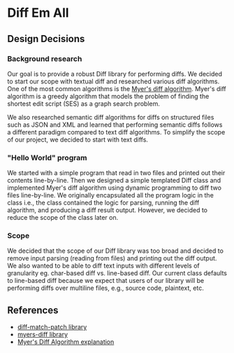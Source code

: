 # Diff Em All

## Design Decisions

### Background research

Our goal is to provide a robust Diff library for performing diffs. We decided to start our scope with textual diff and researched various diff algorithms. One of the most common algorithms is the [Myer's diff algorithm](https://blog.jcoglan.com/2017/02/12/the-myers-diff-algorithm-part-1/). Myer's diff algorithm is a greedy algorithm that models the problem of finding the shortest edit script (SES) as a graph search problem.

We also researched semantic diff algorithms for diffs on structured files such as JSON and XML and learned that performing semantic diffs follows a different paradigm compared to text diff algorithms. To simplify the scope of our project, we decided to start with text diffs.

### "Hello World" program

We started with a simple program that read in two files and printed out their contents line-by-line. Then we designed a simple templated Diff class and implemented Myer's diff algorithm using dynamic programming to diff two files line-by-line. We originally encapsulated all the program logic in the class i.e., the class contained the logic for parsing, running the diff algorithm, and producing a diff result output. However, we decided to reduce the scope of the class later on.

### Scope

We decided that the scope of our Diff library was too broad and decided to remove input parsing (reading from files) and printing out the diff output. We also wanted to be able to diff text inputs with different levels of granularity eg. char-based diff vs. line-based diff. Our current class defaults to line-based diff because we expect that users of our library will be performing diffs over multiline files, e.g., source code, plaintext, etc.


## References
- [diff-match-patch library](https://github.com/google/diff-match-patch)
- [myers-diff library](https://github.com/gritzko/myers-diff)
- [Myer's Diff Algorithm explanation](https://blog.jcoglan.com/2017/02/12/the-myers-diff-algorithm-part-1/)